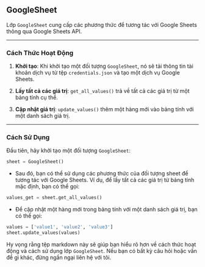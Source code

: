 ## GoogleSheet

Lớp `GoogleSheet` cung cấp các phương thức để tương tác với Google Sheets thông qua Google Sheets API.

---
### Cách Thức Hoạt Động

1. **Khởi tạo**: Khi khởi tạo một đối tượng `GoogleSheet`, nó sẽ tải thông tin tài khoản dịch vụ từ tệp `credentials.json` và tạo một dịch vụ Google Sheets.

2. **Lấy tất cả các giá trị**: `get_all_values()` trả về tất cả các giá trị từ một bảng tính cụ thể.

3. **Cập nhật giá trị**: `update_values()` thêm một hàng mới vào bảng tính với một danh sách giá trị.
---
### Cách Sử Dụng

Đầu tiên, hãy khởi tạo một đối tượng `GoogleSheet`:

```python
sheet = GoogleSheet()
```
- Sau đó, bạn có thể sử dụng các phương thức của đối tượng sheet để tương tác với Google Sheets. Ví dụ, để lấy tất cả các giá trị từ bảng tính mặc định, bạn có thể gọi:
```python
values_get = sheet.get_all_values()
```
- Để cập nhật một hàng mới trong bảng tính với một danh sách giá trị, bạn có thể gọi:
```python
values = ['value1', 'value2', 'value3']
sheet.update_values(values)
```

Hy vọng rằng tệp markdown này sẽ giúp bạn hiểu rõ hơn về cách thức hoạt động và cách sử dụng lớp `GoogleSheet`. Nếu bạn có bất kỳ câu hỏi hoặc vấn đề gì khác, đừng ngần ngại liên hệ với tôi.
